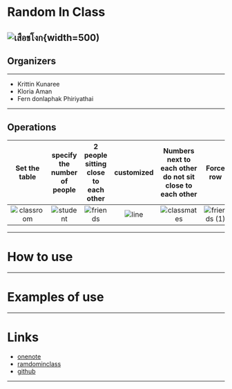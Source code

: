 # Random In Class 
![เสือชโงก](https://user-images.githubusercontent.com/71317453/93861076-2619e700-fcea-11ea-9143-d106b355558f.gif){width=500)
--------------------------------------------------------------------------------

## Organizers
--------------------------------------------------------------------------------
* Krittin Kunaree
* Kloria Aman
* Fern donlaphak  Phiriyathai
--------------------------------------------------------------------------------

## Operations

Set the table                                                                                                                 | specify the number of people                                                                                                     | 2 people sitting close to each other                                                                                                      | customized                                                                                                      | Numbers next to each other do not sit close to each other                                                                                                      | Force row                                                                                                                 | Force column                                                                                                                 | random grouping                                                                                                                 | Define a member                                                                                                                 | 2 languages
:----------------------------------------------------------------------------------------------------------------------------: | :-------------------------------------------------------------------------------------------------------------: | :-------------------------------------------------------------------------------------------------------: | :--------------------------------------------------------------------------------------------------------: | :-------------------------------------------------------------------------------------------------------: | :-------------------------------------------------------------------------------------------------------------: | :-------------------------------------------------------------------------------------------------------: | :--------------------------------------------------------------------------------------------------------: | :-------------------------------------------------------------------------------------------------------: | :---------------:
![classroom](https://user-images.githubusercontent.com/71317453/93663018-ca9fed00-fa8e-11ea-958b-f9fbd8912dbe.png) | ![student](https://user-images.githubusercontent.com/71317453/93663059-22d6ef00-fa8f-11ea-968e-fd97caf4acd5.png) | ![friends](https://user-images.githubusercontent.com/71317453/93663085-59146e80-fa8f-11ea-816b-19c2093eb99d.png) | ![line](https://user-images.githubusercontent.com/71317453/93663124-97aa2900-fa8f-11ea-833e-3fb168f78cc1.png) | ![classmates](https://user-images.githubusercontent.com/71317453/93663165-e35cd280-fa8f-11ea-88d7-c248a53d8652.png) | ![friends (1)](https://user-images.githubusercontent.com/71317453/93663179-fb345680-fa8f-11ea-8da1-c81e4c2e2518.png) | ![convert](https://user-images.githubusercontent.com/71317453/93663214-42bae280-fa90-11ea-85fd-4a9579402558.png) | ![dancing](https://user-images.githubusercontent.com/71317453/93663215-43537900-fa90-11ea-9a5b-f3c7a2b898a9.png) | ![traveler](https://user-images.githubusercontent.com/71317453/93663218-464e6980-fa90-11ea-8a0f-ce28b68856f1.png) | ![keep-distance](https://user-images.githubusercontent.com/71317453/93663217-4484a600-fa90-11ea-8601-e36f12530f71.png) 
--------------------------------------------------------------------------------

# How to use
--------------------------------------------------------------------------------

# Examples of use
--------------------------------------------------------------------------------

# Links
*   [onenote]( https://pccstacth-my.sharepoint.com/:o:/g/personal/krittin3821_pccst_ac_th/EuMgTJphT2pMujJgp0I5hbQBByni-M7Wl2bais-vMCXDsg?e=LsZ3kK)
*   [ramdominclass]( https://tuliptgr.github.io/randominclass/)
*   [github]( https://github.com/tuliptgr/randominclass)
--------------------------------------------------------------------------------


